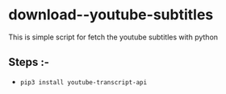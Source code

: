 # download--youtube-subtitles
This is simple script for  fetch the youtube subtitles with python

## Steps :-
- `pip3 install youtube-transcript-api`
